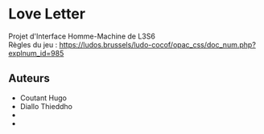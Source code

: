 # **Love Letter**

Projet d'Interface Homme-Machine de L3S6  
Règles du jeu : https://ludos.brussels/ludo-cocof/opac_css/doc_num.php?explnum_id=985

## Auteurs

* Coutant Hugo  
* Diallo Thieddho   
*    
*     


